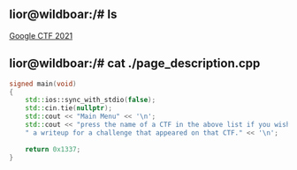 ## lior@wildboar:/# ls

[Google CTF 2021](./2021-google-ctf/index.md)

## lior@wildboar:/# cat ./page_description.cpp

```c++
signed main(void)
{
    std::ios::sync_with_stdio(false);
    std::cin.tie(nullptr);
    std::cout << "Main Menu" << '\n';
    std::cout << "press the name of a CTF in the above list if you wish to see" <<
    " a writeup for a challenge that appeared on that CTF." << '\n';
    
    return 0x1337;
}
```
